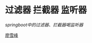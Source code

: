 # 过滤器 拦截器 监听器

*springboot中的过滤器、拦截器喝监听器*











[廖雪峰](https://tobebetterjavaer.com/springboot/Filter-Interceptor-Listener.html#%E8%BF%87%E6%BB%A4%E5%99%A8)
